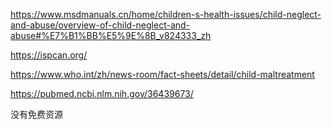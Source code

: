 https://www.msdmanuals.cn/home/children-s-health-issues/child-neglect-and-abuse/overview-of-child-neglect-and-abuse#%E7%B1%BB%E5%9E%8B_v824333_zh

https://ispcan.org/

https://www.who.int/zh/news-room/fact-sheets/detail/child-maltreatment


https://pubmed.ncbi.nlm.nih.gov/36439673/


 没有免费资源

 
